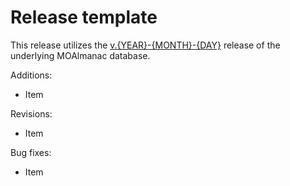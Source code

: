 # Release template
This release utilizes the [v.{YEAR}-{MONTH}-{DAY}](https://github.com/vanallenlab/moalmanac-db/releases) release of the underlying MOAlmanac database.

Additions:
- Item

Revisions:
- Item

Bug fixes:
- Item

